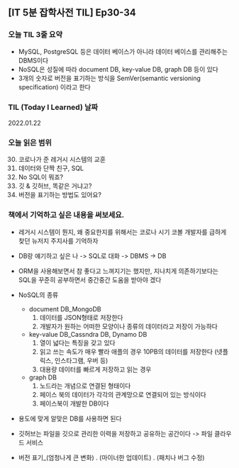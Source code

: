 ## [IT 5분 잡학사전 TIL] Ep30-34

### 오늘 TIL 3줄 요약

- MySQL, PostgreSQL 등은 데이터 베이스가 아니라 데이터 베이스를 관리해주는 DBMS이다
- NoSQL은 성질에 따라 document DB, key-value DB, graph DB 등이 있다
- 3개의 숫자로 버전을 표기하는 방식을 SemVer(semantic versioning specification) 이라고 한다

### TIL (Today I Learned) 날짜

2022.01.22

### 오늘 읽은 범위

30. 코로나가 준 레거시 시스템의 교훈
31. 데이터와 단짝 친구, SQL
32. No SQL이 뭐죠?
33. 깃 & 깃허브, 똑같은 거냐고?
34. 버전을 표기하는 방법도 있어요?

### 책에서 기억하고 싶은 내용을 써보세요.

- 레거시 시스템이 뭔지, 왜 중요한지를 위해서는 코로나 시기 코볼 개발자를 급하게 찾던 뉴저지 주지사를 기억하자

- DB랑 얘기하고 싶은 나 -> SQL로 대화 -> DBMS -> DB
- ORM을 사용해보면서 참 좋다고 느껴지기는 했지만, 지나치게 의존하기보다는 SQL을 꾸준히 공부하면서 중간중간 도움을 받아야 겠다

- NoSQL의 종류

  - document DB_MongoDB
    1. 데이터를 JSON형태로 저장한다
    2. 개발자가 원하는 어떠한 모양이나 종류의 데이터라고 저장이 가능하다
  - key-value DB_Cassndra DB, Dynamo DB
    1. 열이 넓다는 특징을 갖고 있다
    2. 읽고 쓰는 속도가 매우 빨라 애플의 경우 10PB의 데이터를 저장한다
       (넷플릭스, 인스타그램, 우버 등)
    3. 대용량 데이터를 빠르게 저장하고 읽는 경우
  - graph DB
    1. 노드라는 개념으로 연결된 형태이다
    2. 페이스 북의 데이터가 각각의 관계망으로 연결되어 있는 방식이다
    3. 페이스북이 개발한 DB이다

>

- 용도에 맞게 알맞은 DB를 사용하면 된다

- 깃허브는 파일을 깃으로 관리한 이력을 저장하고 공유하는 공간이다 -> 파일 클라우드 서비스

- 버전 표기\_(엄청나게 큰 변화) . (마이너한 업데이트) . (패치나 버그 수정)
